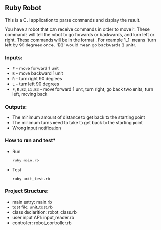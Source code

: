 ## Ruby Robot

This is a CLI application to parse commands and display the result.

You have a robot that can receive commands in order to move it.  These commands will tell the robot to go forwards or backwards, and turn left or right.  These commands will be  in the format <command><number>.  For example 'L1' means 'turn left by 90 degrees once'.  'B2' would mean go backwards 2 units.

### Inputs:
* `F` - move forward 1 unit
* `B` - move backward 1 unit
* `R` - turn right 90 degrees
* `L` - turn left 90 degrees
* `F,R,B2,L1,B3` - move forward 1 unit, turn right, go back two units, turn left, moving back 

### Outputs:
*  The minimum amount of distance to get back to the starting point
*  The minimum turns need to take to get back to the starting point
*  Wrong input notification

### How to run and test?
* Run
    ```bash
    ruby main.rb
    ```
* Test 
    ```bash
    ruby unit_test.rb
    ```

### Project Structure:
* main entry: main.rb
* test file: unit_test.rb
* class declarition: robot_class.rb
* user input API: input_reader.rb
* controller: robot_controller.rb
